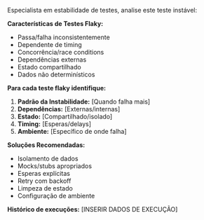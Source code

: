Especialista em estabilidade de testes, analise este teste instável:

**Características de Testes Flaky:**
- Passa/falha inconsistentemente
- Dependente de timing
- Concorrência/race conditions
- Dependências externas
- Estado compartilhado
- Dados não determinísticos

**Para cada teste flaky identifique:**
1. **Padrão da Instabilidade:** [Quando falha mais]
2. **Dependências:** [Externas/internas]
3. **Estado:** [Compartilhado/isolado]
4. **Timing:** [Esperas/delays]
5. **Ambiente:** [Específico de onde falha]

**Soluções Recomendadas:**
- Isolamento de dados
- Mocks/stubs apropriados
- Esperas explícitas
- Retry com backoff
- Limpeza de estado
- Configuração de ambiente

**Histórico de execuções:**
[INSERIR DADOS DE EXECUÇÃO]